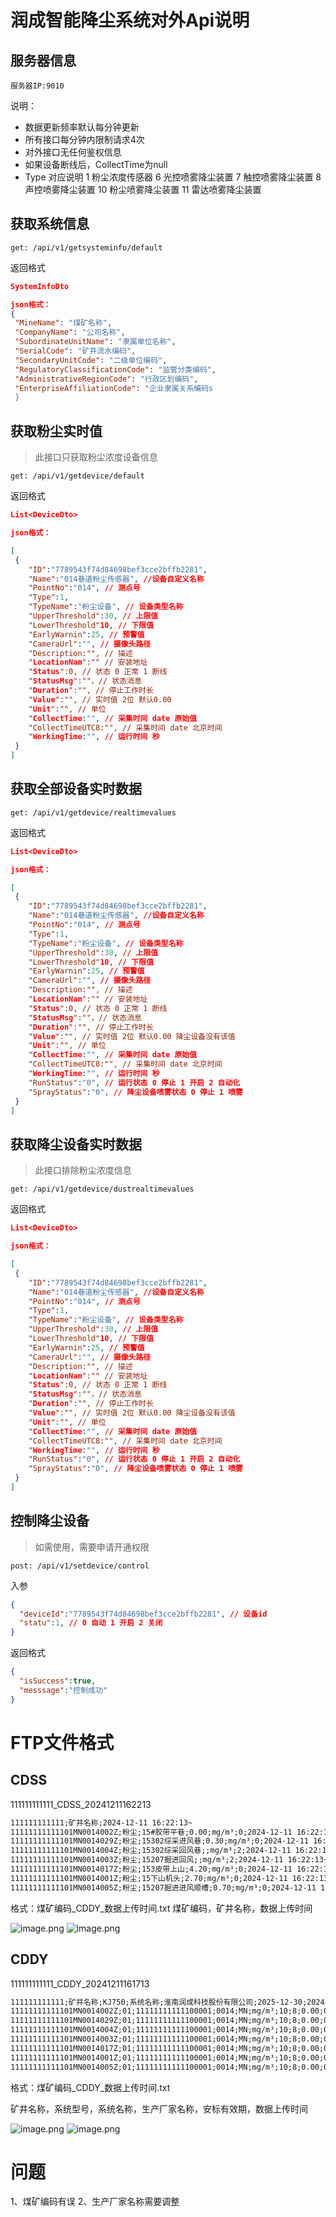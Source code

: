 # 润成智能降尘系统对外Api说明

## 服务器信息

```
服务器IP:9010 
```

 说明：

* 数据更新频率默认每分钟更新
* 所有接口每分钟内限制请求4次
* 对外接口无任何鉴权信息
* 如果设备断线后，CollectTime为null
* Type 对应说明 1 粉尘浓度传感器 6 光控喷雾降尘装置 7 触控喷雾降尘装置  8 声控喷雾降尘装置 10 粉尘喷雾降尘装置 11 雷达喷雾降尘装置

## 获取系统信息

```
get: /api/v1/getsysteminfo/default
```

返回格式

```json
SystemInfoDto

json格式：
{
 "MineName": "煤矿名称",
 "CompanyName": "公司名称",
 "SubordinateUnitName": "隶属单位名称",
 "SerialCode": "矿井流水编码",
 "SecondaryUnitCode": "二级单位编码",
 "RegulatoryClassificationCode": "监管分类编码",
 "AdministrativeRegionCode": "行政区划编码",
 "EnterpriseAffiliationCode": "企业隶属关系编码s
 }
```

## 获取粉尘实时值

> 此接口只获取粉尘浓度设备信息

```
get: /api/v1/getdevice/default
```

返回格式

```json
List<DeviceDto>

json格式：

[
 {
    "ID":"7789543f74d84698bef3cce2bffb2281", 
	"Name":"014巷道粉尘传感器", //设备自定义名称
    "PointNo":"014", // 测点号
    "Type":1, 
    "TypeName":"粉尘设备", // 设备类型名称
    "UpperThreshold":30, // 上限值
    "LowerThreshold"10, // 下限值
    "EarlyWarnin":25, // 预警值
    "CameraUrl":"", // 摄像头路径
    "Description:"", // 描述
    "LocationNam":"" // 安装地址    
	"Status":0, // 状态 0 正常 1 断线
	"StatusMsg":""，// 状态消息
	"Duration":"", // 停止工作时长 
	"Value":"", // 实时值 2位 默认0.00
	"Unit":"", // 单位
	"CollectTime:"", // 采集时间 date 原始值
	"CollectTimeUTC8:"", // 采集时间 date 北京时间
	"WorkingTime:"", // 运行时间 秒
 }
]
```

## 获取全部设备实时数据

```
get: /api/v1/getdevice/realtimevalues
```

返回格式

```json
List<DeviceDto>

json格式：

[
 {
    "ID":"7789543f74d84698bef3cce2bffb2281", 
	"Name":"014巷道粉尘传感器", //设备自定义名称
    "PointNo":"014", // 测点号
    "Type":1, 
    "TypeName":"粉尘设备", // 设备类型名称
    "UpperThreshold":30, // 上限值
    "LowerThreshold"10, // 下限值
    "EarlyWarnin":25, // 预警值
    "CameraUrl":"", // 摄像头路径
    "Description:"", // 描述
    "LocationNam":"" // 安装地址    
	"Status":0, // 状态 0 正常 1 断线
	"StatusMsg":""，// 状态消息
	"Duration":"", // 停止工作时长 
	"Value":"", // 实时值 2位 默认0.00 降尘设备没有该值
	"Unit":"", // 单位
	"CollectTime:"", // 采集时间 date 原始值
	"CollectTimeUTC8:"", // 采集时间 date 北京时间
	"WorkingTime:"", // 运行时间 秒
	"RunStatus":"0", // 运行状态 0 停止 1 开启 2 自动化
	"SprayStatus":"0", // 降尘设备喷雾状态 0 停止 1 喷雾
 }
]
```

## 获取降尘设备实时数据

> 此接口排除粉尘浓度信息
```
get: /api/v1/getdevice/dustrealtimevalues
```

返回格式

```json
List<DeviceDto>

json格式：

[
 {
    "ID":"7789543f74d84698bef3cce2bffb2281", 
	"Name":"014巷道粉尘传感器", //设备自定义名称
    "PointNo":"014", // 测点号
    "Type":1, 
    "TypeName":"粉尘设备", // 设备类型名称
    "UpperThreshold":30, // 上限值
    "LowerThreshold"10, // 下限值
    "EarlyWarnin":25, // 预警值
    "CameraUrl":"", // 摄像头路径
    "Description:"", // 描述
    "LocationNam":"" // 安装地址    
	"Status":0, // 状态 0 正常 1 断线
	"StatusMsg":""，// 状态消息
	"Duration":"", // 停止工作时长 
	"Value":"", // 实时值 2位 默认0.00 降尘设备没有该值
	"Unit":"", // 单位
	"CollectTime:"", // 采集时间 date 原始值
	"CollectTimeUTC8:"", // 采集时间 date 北京时间
	"WorkingTime:"", // 运行时间 秒
	"RunStatus":"0", // 运行状态 0 停止 1 开启 2 自动化
	"SprayStatus":"0", // 降尘设备喷雾状态 0 停止 1 喷雾
 }
]
```

## 控制降尘设备

> 如需使用，需要申请开通权限

```
post: /api/v1/setdevice/control
```

入参

```json
{ 
  "deviceId":"7789543f74d84698bef3cce2bffb2281", // 设备id
  "statu":1, // 0 自动 1 开启 2 关闭
}
```

返回格式

```json
{
  "isSuccess":true,
  "messsage":"控制成功"
}
```

# FTP文件格式

## CDSS

111111111111_CDSS_20241211162213

```txt
111111111111;矿井名称;2024-12-11 16:22:13~
11111111111101MN0014002Z;粉尘;15#胶带平巷;0.00;mg/m³;0;2024-12-11 16:22:13~
11111111111101MN0014029Z;粉尘;15302综采进风巷;0.30;mg/m³;0;2024-12-11 16:22:13~
11111111111101MN0014004Z;粉尘;15302综采回风巷;;mg/m³;2;2024-12-11 16:22:13~
11111111111101MN0014003Z;粉尘;15207掘进回风;;mg/m³;2;2024-12-11 16:22:13~
11111111111101MN0014017Z;粉尘;153皮带上山;4.20;mg/m³;0;2024-12-11 16:22:13~
11111111111101MN0014001Z;粉尘;15下山机头;2.70;mg/m³;0;2024-12-11 16:22:13~
11111111111101MN0014005Z;粉尘;15207掘进进风顺槽;0.70;mg/m³;0;2024-12-11 16:22:13~

```


格式：煤矿编码_CDDY_数据上传时间.txt
煤矿编码，矿井名称，数据上传时间

![image.png](https://yancey-note-img.oss-cn-beijing.aliyuncs.com/20241211170236.png)
![image.png](https://yancey-note-img.oss-cn-beijing.aliyuncs.com/20241211170250.png)



## CDDY

111111111111_CDDY_20241211161713

```txt
111111111111;矿井名称;KJ750;系统名称;淮南润成科技股份有限公司;2025-12-30;2024-12-11 16:17:13~
11111111111101MN0014002Z;01;11111111111100001;0014;MN;mg/m³;10;8;0.00;0.00;0.00;0.00;0.00;0.00;0.00;0.00;;;15#胶带平巷;;;;;2024-12-11 16:17:13~
11111111111101MN0014029Z;01;11111111111100001;0014;MN;mg/m³;10;8;0.00;0.00;0.00;0.00;0.00;0.00;0.00;0.00;;;15302综采进风巷;;;;;2024-12-11 16:17:13~
11111111111101MN0014004Z;01;11111111111100001;0014;MN;mg/m³;10;8;0.00;0.00;0.00;0.00;0.00;0.00;0.00;0.00;;;15302综采回风巷;;;;;2024-12-11 16:17:13~
11111111111101MN0014003Z;01;11111111111100001;0014;MN;mg/m³;10;8;0.00;0.00;0.00;0.00;0.00;0.00;0.00;0.00;;;15207掘进回风;;;;;2024-12-11 16:17:13~
11111111111101MN0014017Z;01;11111111111100001;0014;MN;mg/m³;10;8;0.00;0.00;0.00;0.00;0.00;0.00;0.00;0.00;;;153皮带上山;;;;;2024-12-11 16:17:13~
11111111111101MN0014001Z;01;11111111111100001;0014;MN;mg/m³;10;8;0.00;0.00;0.00;0.00;0.00;0.00;0.00;0.00;;;15下山机头;;;;;2024-12-11 16:17:13~
11111111111101MN0014005Z;01;11111111111100001;0014;MN;mg/m³;10;8;0.00;0.00;0.00;0.00;0.00;0.00;0.00;0.00;;;15207掘进进风顺槽;;;;;2024-12-11 16:17:13~
```

格式：煤矿编码_CDDY_数据上传时间.txt

矿井名称，系统型号，系统名称，生产厂家名称，安标有效期，数据上传时间

![image.png](https://yancey-note-img.oss-cn-beijing.aliyuncs.com/20241211165414.png)
![image.png](https://yancey-note-img.oss-cn-beijing.aliyuncs.com/20241211165441.png)

# 问题

1、煤矿编码有误
2、生产厂家名称需要调整